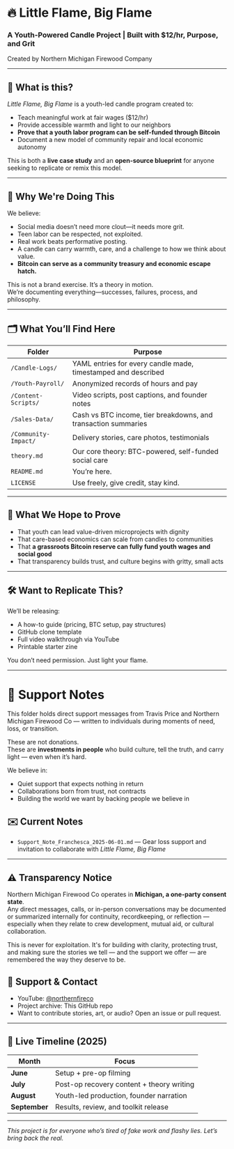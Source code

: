 # 🔥 Little Flame, Big Flame  
### A Youth-Powered Candle Project | Built with $12/hr, Purpose, and Grit  
Created by Northern Michigan Firewood Company

---

## 📖 What is this?

_Little Flame, Big Flame_ is a youth-led candle program created to:
- Teach meaningful work at fair wages ($12/hr)
- Provide accessible warmth and light to our neighbors
- **Prove that a youth labor program can be self-funded through Bitcoin**
- Document a new model of community repair and local economic autonomy

This is both a **live case study** and an **open-source blueprint** for anyone seeking to replicate or remix this model.

---

## 🎥 Why We're Doing This

We believe:
- Social media doesn’t need more clout—it needs more grit.
- Teen labor can be respected, not exploited.
- Real work beats performative posting.
- A candle can carry warmth, care, and a challenge to how we think about value.
- **Bitcoin can serve as a community treasury and economic escape hatch.**

This is not a brand exercise. It’s a theory in motion.  
We’re documenting everything—successes, failures, process, and philosophy.

---

## 🗂️ What You’ll Find Here

| Folder | Purpose |
|--------|---------|
| `/Candle-Logs/` | YAML entries for every candle made, timestamped and described |
| `/Youth-Payroll/` | Anonymized records of hours and pay |
| `/Content-Scripts/` | Video scripts, post captions, and founder notes |
| `/Sales-Data/` | Cash vs BTC income, tier breakdowns, and transaction summaries |
| `/Community-Impact/` | Delivery stories, care photos, testimonials |
| `theory.md` | Our core theory: BTC-powered, self-funded social care |
| `README.md` | You’re here. |
| `LICENSE` | Use freely, give credit, stay kind. |

---

## 🧠 What We Hope to Prove

- That youth can lead value-driven microprojects with dignity  
- That care-based economics can scale from candles to communities  
- That **a grassroots Bitcoin reserve can fully fund youth wages and social good**  
- That transparency builds trust, and culture begins with gritty, small acts  

---

## 🛠️ Want to Replicate This?

We’ll be releasing:
- A how-to guide (pricing, BTC setup, pay structures)
- GitHub clone template
- Full video walkthrough via YouTube
- Printable starter zine

You don’t need permission. Just light your flame.

---
# 🤝 Support Notes

This folder holds direct support messages from Travis Price and Northern Michigan Firewood Co — written to individuals during moments of need, loss, or transition.

These are not donations.  
These are **investments in people** who build culture, tell the truth, and carry light — even when it’s hard.

We believe in:
- Quiet support that expects nothing in return
- Collaborations born from trust, not contracts
- Building the world we want by backing people we believe in

## ✉️ Current Notes

- `Support_Note_Franchesca_2025-06-01.md` — Gear loss support and invitation to collaborate with *Little Flame, Big Flame*

---

## ⚠️ Transparency Notice

Northern Michigan Firewood Co operates in **Michigan, a one-party consent state**.  
Any direct messages, calls, or in-person conversations may be documented or summarized internally for continuity, recordkeeping, or reflection — especially when they relate to crew development, mutual aid, or cultural collaboration.

This is never for exploitation. It's for building with clarity, protecting trust, and making sure the stories we tell — and the support we offer — are remembered the way they deserve to be.

## 🤝 Support & Contact

- YouTube: [@northernfireco](https://youtube.com/@northernfireco)  
- Project archive: This GitHub repo  
- Want to contribute stories, art, or audio? Open an issue or pull request.

---

## 📅 Live Timeline (2025)

| Month | Focus |
|-------|-------|
| **June** | Setup + pre-op filming |
| **July** | Post-op recovery content + theory writing |
| **August** | Youth-led production, founder narration |
| **September** | Results, review, and toolkit release |

---

*This project is for everyone who’s tired of fake work and flashy lies. Let’s bring back the real.*

